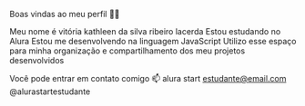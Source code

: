 Boas vindas ao meu perfil 💙💙

Meu nome é vitória kathleen da silva ribeiro lacerda 
Estou estudando no Alura
Estou me desenvolvendo na linguagem JavaScript
Utilizo esse espaço para minha organização e compartilhamento dos meu projetos desenvolvidos


Você pode entrar em contato comigo 📫
alura start estudante@email.com
@alurastartestudante



